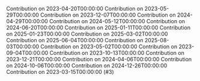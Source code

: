 Contribution on 2023-04-20T00:00:00
Contribution on 2023-05-29T00:00:00
Contribution on 2023-12-07T00:00:00
Contribution on 2024-04-29T00:00:00
Contribution on 2024-05-12T00:00:00
Contribution on 2024-06-20T00:00:00
Contribution on 2025-01-11T00:00:00
Contribution on 2025-01-23T00:00:00
Contribution on 2025-03-02T00:00:00
Contribution on 2025-06-04T00:00:00
Contribution on 2025-08-03T00:00:00
Contribution on 2023-05-02T00:00:00
Contribution on 2023-09-04T00:00:00
Contribution on 2023-10-13T00:00:00
Contribution on 2023-12-21T00:00:00
Contribution on 2024-04-06T00:00:00
Contribution on 2024-10-06T00:00:00
Contribution on 2024-12-26T00:00:00
Contribution on 2023-03-15T00:00:00 (#3)
